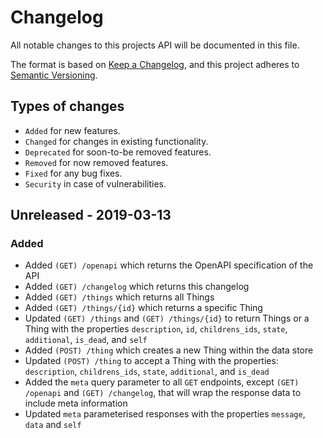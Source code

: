 # Changelog
All notable changes to this projects API will be documented in this file.

The format is based on [Keep a Changelog](https://keepachangelog.com/en/1.0.0/), and this project adheres to [Semantic Versioning](https://semver.org/spec/v2.0.0.html).

## Types of changes
- `Added` for new features.
- `Changed` for changes in existing functionality.
- `Deprecated` for soon-to-be removed features.
- `Removed` for now removed features.
- `Fixed` for any bug fixes.
- `Security` in case of vulnerabilities.

## Unreleased - 2019-03-13
### Added
- Added `(GET) /openapi` which returns the OpenAPI specification of the API
- Added `(GET) /changelog` which returns this changelog
- Added `(GET) /things` which returns all Things
- Added `(GET) /things/{id}` which returns a specific Thing
- Updated `(GET) /things` and `(GET) /things/{id}` to return Things or a Thing with the properties `description`, `id`, `childrens_ids`, `state`, `additional`, `is_dead`, and `self`
- Added `(POST) /thing` which creates a new Thing within the data store
- Updated `(POST) /thing` to accept a Thing with the properties: `description`, `childrens_ids`, `state`, `additional`, and `is_dead`
- Added the `meta` query parameter to all `GET` endpoints, except `(GET) /openapi` and `(GET) /changelog`, that will wrap the response data to include meta information
- Updated `meta` parameterised responses with the properties `message`, `data` and `self`